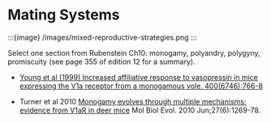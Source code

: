 # Mating Systems

:::{image} /images/mixed-reproductive-strategies.png
:::


Select one section from Rubenstein Ch10: monogamy, polyandry, polygyny, promiscuity (see page 355 of edition 12 for a summary).

- [Young et al (1999) Increased affiliative response to vasopressin in mice expressing the V1a receptor from a monogamous vole. 400(6746):766-8](https://doi.org/10.1038/23475)

- Turner et al 2010 [Monogamy evolves through multiple mechanisms: evidence from V1aR in deer mice](https://doi-org.ezproxy.wesleyan.edu/10.1093/molbev/msq013) Mol Biol Evol. 2010 Jun;27(6):1269-78.
